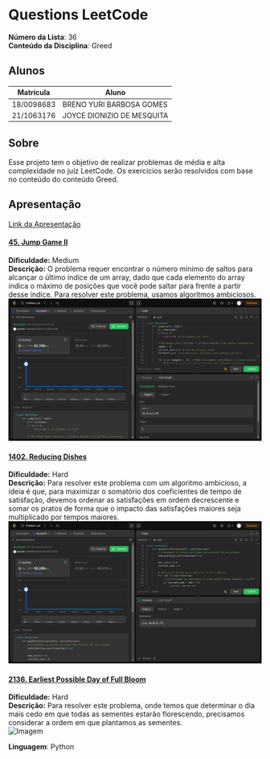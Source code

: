 # Questions LeetCode

**Número da Lista**: 36<br>
**Conteúdo da Disciplina**: Greed<br>

## Alunos
|Matrícula | Aluno |
| -- | -- |
| 18/0098683 |  BRENO YURI BARBOSA GOMES |
| 21/1063176  |  JOYCE DIONIZIO DE MESQUITA |

## Sobre 
Esse projeto tem o objetivo de realizar problemas de média e alta complexidade no juíz LeetCode. Os exercícios serão resolvidos com base no conteúdo do conteúdo Greed.

## Apresentação

[Link da Apresentação](https://www.youtube.com/embed/lB6kVdxrcDY?si=7HjDBkAeTRawL3qt)


#### [45. Jump Game II](https://leetcode.com/problems/jump-game-ii/description/)
**Dificuldade:** Medium  
**Descrição:** O problema requer encontrar o número mínimo de saltos para alcançar o último índice de um array, dado que cada elemento do array indica o máximo de posições que você pode saltar para frente a partir desse índice. Para resolver este problema, usamos algoritmos ambiciosos.  
![Imagem](img/45_submission.png)

#### [1402. Reducing Dishes](https://leetcode.com/problems/reducing-dishes/description/)
**Dificuldade:** Hard  
**Descrição:** Para resolver este problema com um algoritmo ambicioso, a ideia é que, para maximizar o somatório dos coeficientes de tempo de satisfação, devemos ordenar as satisfações em ordem decrescente e somar os pratos de forma que o impacto das satisfações maiores seja multiplicado por tempos maiores.
![Imagem](img/1402_submission.png)

#### [2136. Earliest Possible Day of Full Bloom](https://leetcode.com/problems/earliest-possible-day-of-full-bloom/description/)
**Dificuldade:** Hard  
**Descrição:** Para resolver este problema, onde temos que determinar o dia mais cedo em que todas as sementes estarão florescendo, precisamos considerar a ordem em que plantamos as sementes.  
![Imagem](img/2136_submission.png)



**Linguagem**: Python<br>
